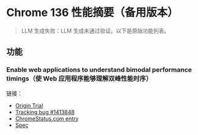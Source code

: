# Chrome 136 性能摘要（备用版本）
> LLM 生成失败：LLM 生成未通过验证。以下是原始功能列表。

## 功能

### Enable web applications to understand bimodal performance timings（使 Web 应用程序能够理解双峰性能时序）
链接：
- [Origin Trial](https://developer.chrome.com/origintrials/#/trials/active)
- [Tracking bug #1413848](https://bugs.chromium.org/p/chromium/issues/detail?id=1413848)
- [ChromeStatus.com entry](https://chromestatus.com/feature/5037395062800384)
- [Spec](https://w3c.github.io/navigation-timing/)